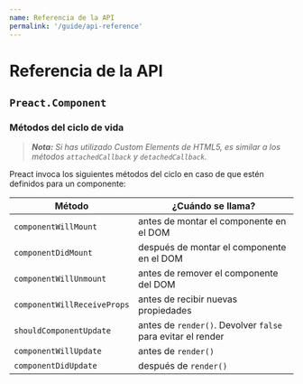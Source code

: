 ```yaml
---
name: Referencia de la API
permalink: '/guide/api-reference'
---
```


# Referencia de la API

## `Preact.Component`

### Métodos del ciclo de vida

> _**Nota:** Si has utilizado Custom Elements de HTML5, es similar a los métodos `attachedCallback` y `detachedCallback`._

Preact invoca los siguientes métodos del ciclo en caso de que estén definidos para un componente:

| Método                      | ¿Cuándo se llama?                                           |
|-----------------------------|-------------------------------------------------------------|
| `componentWillMount`        | antes de montar el componente en el DOM                     |
| `componentDidMount`         | después de montar el componente en el DOM                   |
| `componentWillUnmount`      | antes de remover el componente del DOM                      |
| `componentWillReceiveProps` | antes de recibir nuevas propiedades                         |
| `shouldComponentUpdate`     | antes de `render()`. Devolver `false` para evitar el render |
| `componentWillUpdate`       | antes de `render()`                                         |
| `componentDidUpdate`        | después de `render()`                                       |
